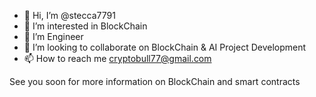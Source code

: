 - 👋 Hi, I’m @stecca7791
- 👀 I’m interested in BlockChain
- 🌱 I’m Engineer
- 💞️ I’m looking to collaborate on BlockChain & AI Project Development
- 📫 How to reach me cryptobull77@gmail.com

See you soon for more information on BlockChain and smart contracts

